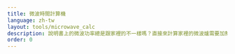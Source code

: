 ```yaml
---
title: 微波時間計算機
language: zh-tw
layout: tools/microwave_calc
description: 說明書上的微波功率總是跟家裡的不一樣嗎？直接來計算家裡的微波爐需要加熱多少時間吧！
order: 0
---
```


